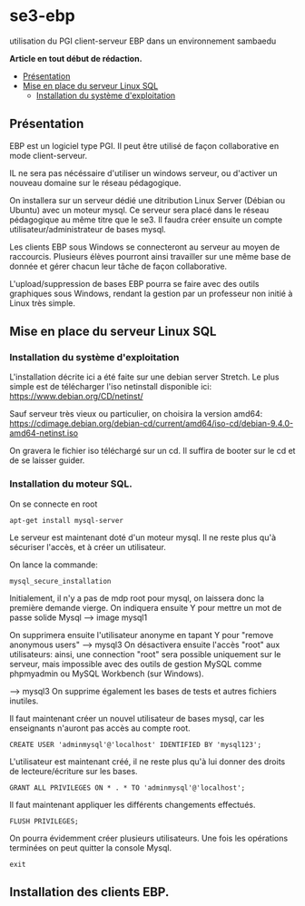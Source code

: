 # se3-ebp
utilisation du PGI client-serveur EBP dans un environnement sambaedu


**Article en tout début de rédaction.**

* [Présentation](#présentation)
* [Mise en place du serveur Linux SQL](#mise-en-place-du-serveur-linux-sql)
    * [Installation du système d'exploitation](#installation-du-systeme-d-exploitation)


## Présentation
EBP est un logiciel type PGI. Il peut être utilisé de façon collaborative en mode client-serveur.

IL ne sera pas nécéssaire d'utiliser un windows serveur, ou d'activer un nouveau domaine sur le réseau pédagogique.

On installera sur un serveur dédié une ditribution Linux Server (Débian ou Ubuntu) avec un moteur mysql. Ce serveur sera placé dans le réseau pédagogique au même titre que le se3.
Il faudra créer ensuite un compte utilisateur/administrateur de bases mysql. 

Les clients EBP sous  Windows se connecteront au serveur au moyen de raccourcis. Plusieurs élèves pourront ainsi travailler sur une même base de donnée et gérer chacun leur tâche de façon collaborative.

L'upload/suppression de bases EBP pourra se faire avec des outils graphiques sous Windows, rendant la gestion par un professeur non initié à Linux très simple.

## Mise en place du serveur Linux SQL

### Installation du système d'exploitation
L'installation décrite ici a été faite sur une debian server Stretch. Le plus simple est de télécharger l'iso netinstall disponible ici:
https://www.debian.org/CD/netinst/

Sauf serveur très vieux ou particulier, on choisira la version amd64:
https://cdimage.debian.org/debian-cd/current/amd64/iso-cd/debian-9.4.0-amd64-netinst.iso

On gravera le fichier iso téléchargé sur un cd. Il suffira de booter sur le cd et de se laisser guider.


### Installation du moteur SQL.
On se connecte en root
```
apt-get install mysql-server
```
Le serveur est maintenant doté d'un moteur mysql. Il ne reste plus qu'à sécuriser l'accès, et à créer un utilisateur.

On lance la commande:

```
mysql_secure_installation
```
Initialement, il n'y a pas de mdp root pour mysql, on laissera donc la première demande vierge. On indiquera ensuite Y pour mettre un mot de passe solide Mysql
--> image mysql1

On supprimera ensuite l'utilisateur anonyme en tapant Y pour "remove anonymous users"
--> mysql3
On désactivera ensuite l'accès "root" aux utilisateurs: ainsi, une connection "root" sera possible uniquement sur le serveur, mais impossible avec des outils de gestion MySQL comme phpmyadmin ou MySQL Workbench (sur Windows).

--> mysql3
On supprime également les bases de tests et autres fichiers inutiles.


Il faut maintenant créer un nouvel utilisateur de bases mysql, car les enseignants n'auront pas accès au compte root.
```
CREATE USER 'adminmysql'@'localhost' IDENTIFIED BY 'mysql123';
```
L'utilisateur est maintenant créé, il ne reste plus qu'à lui donner des droits de lecteure/écriture sur les bases.

```
GRANT ALL PRIVILEGES ON * . * TO 'adminmysql'@'localhost';
```
Il faut maintenant appliquer les différents changements effectués.
```
FLUSH PRIVILEGES;
```

On pourra évidemment créer plusieurs utilisateurs. Une fois les opérations terminées on peut quitter la console Mysql.

```
exit
```

## Installation des clients EBP.


